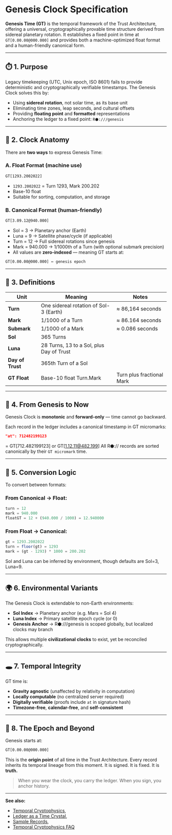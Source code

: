 # Genesis Clock Specification

**Genesis Time (GT)** is the temporal framework of the Trust Architecture, offering a universal, cryptographically provable time structure derived from sidereal planetary rotation. It establishes a fixed point in time at `GT[0.00.00@000.000]` and provides both a machine-optimized float format and a human-friendly canonical form.

---

## ⏱️ 1. Purpose

Legacy timekeeping (UTC, Unix epoch, ISO 8601) fails to provide deterministic and cryptographically verifiable timestamps. The Genesis Clock solves this by:

-   Using **sidereal rotation**, not solar time, as its base unit
-   Eliminating time zones, leap seconds, and cultural offsets
-   Providing **floating point** and **formatted** representations
-   Anchoring the ledger to a fixed point: `R⬢:///genesis`

---

## 🧮 2. Clock Anatomy

There are **two ways** to express Genesis Time:

### A. Float Format (machine use)

```txt
GT[1293.2002022]
```

-   `1293.2002022` = Turn 1293, Mark 200.202
-   Base-10 float
-   Suitable for sorting, computation, and storage

### B. Canonical Format (human-friendly)

```txt
GT[3.09.12@940.000]
```

-   Sol = 3 → Planetary anchor (Earth)
-   Luna = 9 → Satellite phase/cycle (if applicable)
-   Turn = 12 → Full sidereal rotations since genesis
-   Mark = 940.000 → 1/1000th of a Turn (with optional submark precision)
-   All values are **zero-indexed** — meaning GT starts at:

```txt
GT[0.00.00@000.000] ← genesis epoch
```

---

## 🔁 3. Definitions

| Unit             | Meaning                                  | Notes                     |
| ---------------- | ---------------------------------------- | ------------------------- |
| **Turn**         | One sidereal rotation of Sol-3 (Earth)   | ≈ 86,164 seconds          |
| **Mark**         | 1/1000 of a Turn                         | ≈ 86.164 seconds          |
| **Submark**      | 1/1000 of a Mark                         | ≈ 0.086 seconds           |
| **Sol**          | 365 Turns                                |
| **Luna**         | 28 Turns, 13 to a Sol, plus Day of Trust |
| **Day of Trust** | 365th Turn of a Sol                      |
| **GT Float**     | Base-10 float Turn.Mark                  | Turn plus fractional Mark |

---

## 🔗 4. From Genesis to Now

Genesis Clock is **monotonic** and **forward-only** — time cannot go backward.

Each record in the ledger includes a canonical timestamp in GT micromarks:

```json
"at": 712482199123
```

= GT[712.482199123] or GT[1.12.11@482.199]
All R⬢:// records are sorted canonically by their `GT micromark` time.

---

## 🔧 5. Conversion Logic

To convert between formats:

### From Canonical → Float:

```ts
turn = 12
mark = 940.000
floatGT = 12 + (940.000 / 1000) = 12.940000
```

### From Float → Canonical:

```ts
gt = 1293.2002022
turn = floor(gt) = 1293
mark = (gt - 1293) * 1000 = 200.202
```

Sol and Luna can be inferred by environment, though defaults are Sol=3, Luna=9.

---

## 🌍 6. Environmental Variants

The Genesis Clock is extendable to non-Earth environments:

-   **Sol Index** → Planetary anchor (e.g. Mars = Sol 4)
-   **Luna Index** → Primary satellite epoch cycle (or 0)
-   **Genesis Anchor** → R⬢:///genesis is scoped globally, but localized clocks may branch

This allows multiple **civilizational clocks** to exist, yet be reconciled cryptographically.

---

## 🕳️ 7. Temporal Integrity

GT time is:

-   **Gravity agnostic** (unaffected by relativity in computation)
-   **Locally computable** (no centralized server required)
-   **Digitally verifiable** (proofs include `at` in signature hash)
-   **Timezone-free**, **calendar-free**, and **self-consistent**

---

## 📌 8. The Epoch and Beyond

Genesis starts at:

```txt
GT[0.00.00@000.000]
```

This is the **origin point** of all time in the Trust Architecture.
Every record inherits its temporal lineage from this moment.
It is signed. It is fixed. It is **truth.**

> When you wear the clock, you carry the ledger.
> When you sign, you anchor history.

---

**See also:**

-   [Temporal Cryptophysics](/temporal-cryptophysics),
-   [Ledger as a Time Crystal](/ledger-as-time-crystal),
-   [Sample Records](/sample-records),
-   [Temporal Cryptophysics FAQ](/tc-faq)
